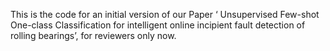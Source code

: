 This is the code for an initial version of our Paper ‘ Unsupervised Few-shot One-class Classification for intelligent online incipient fault detection of rolling bearings’, for reviewers only now.
